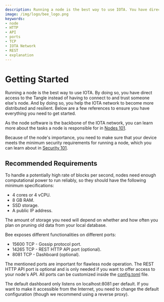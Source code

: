 ```yaml
---
description: Running a node is the best way to use IOTA. You have direct access to the Tangle and you help the IOTA network to become more distributed and resilient.
image: /img/logo/bee_logo.png
keywords:
- node
- HTTP 
- API
- ports
- TCP
- IOTA Network
- REST
- explanation 
---
```

# Getting Started

Running a node is the best way to use IOTA. By doing so, you have direct access to the Tangle instead of having to
connect to and trust someone else's node. And by doing so, you help the IOTA network to become more distributed and resilient. Below are a few references to ensure you have everything you need to get started.

As the node software is the backbone of the IOTA network, you can learn more about the tasks a node is responsible for in [Nodes 101](./nodes_101.md).

Because of the node's importance, you need to make sure that your device meets the minimum security requirements for running a node, which you can learn about in [Security 101](./security_101.md).

## Recommended Requirements

To handle a potentially high rate of blocks per second, nodes need enough computational power to run reliably, so they
should have the following minimum specifications:

- 4 cores or 4 vCPU.
- 8 GB RAM.
- SSD storage.
- A public IP address.

The amount of storage you need will depend on whether and how often you plan on pruning old data from your local
database.

Bee exposes different functionalities on different ports:

- 15600 TCP - Gossip protocol port.
- 14265 TCP - REST HTTP API port (optional).
- 8081 TCP - Dashboard (optional).

The mentioned ports are important for flawless node operation. The REST HTTP API port is optional and is only needed if you want to offer access to your node's API. All ports can be customized inside the [config.toml](configuration.md) file.

The default dashboard only listens on localhost:8081 per default. If you want to make it accessible from the Internet, you need to change the default configuration (though we recommend using a reverse proxy).
